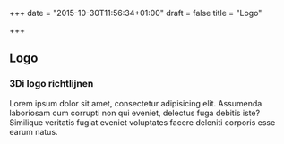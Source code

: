 +++
date = "2015-10-30T11:56:34+01:00"
draft = false
title = "Logo"

+++

Logo
----


<div class="panel panel-default">
  <div class="panel-heading">
    <h3 class="panel-title">3Di logo richtlijnen</h3>
  </div>
  <div class="panel-body">
    Lorem ipsum dolor sit amet, consectetur adipisicing elit. Assumenda laboriosam cum corrupti non qui eveniet, delectus fuga debitis iste? Similique veritatis fugiat eveniet voluptates facere deleniti corporis esse earum natus.
  </div>
</div>